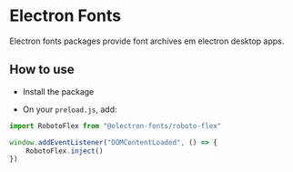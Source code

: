 # Electron Fonts

Electron fonts packages provide font archives em electron desktop apps.

## How to use

* Install the package

* On your `preload.js`, add:

```ts
import RobotoFlex from "@electron-fonts/roboto-flex"

window.addEventListener("DOMContentLoaded", () => {
    RobotoFlex.inject()
})
```